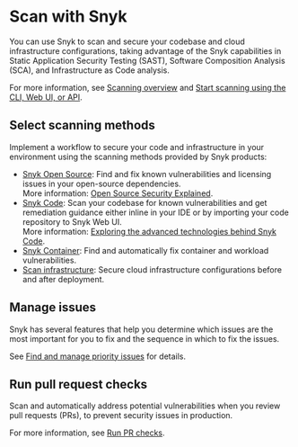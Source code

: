 # Scan with Snyk

You can use Snyk to scan and secure your codebase and cloud infrastructure configurations, taking advantage of the Snyk capabilities in Static Application Security Testing (SAST), Software Composition Analysis (SCA), and  Infrastructure as Code analysis.

For more information, see [Scanning overview](scanning-overview/) and [Start scanning using the CLI, Web UI, or API](../scan-with-snyk/start-scanning-using-the-cli-web-ui-or-api.md).

## Select scanning methods

Implement a workflow to secure your code and infrastructure in your environment using the scanning methods provided by Snyk products:

* [Snyk Open Source](../enterprise-configuration/snyk-broker/install-and-configure-snyk-broker/advanced-configuration-for-snyk-broker-docker-installation/snyk-open-source-scans-sca-of-large-manifest-files-docker-setup.md): Find and fix known vulnerabilities and licensing issues in your open-source dependencies.  \
  More information: [Open Source Security Explained](https://snyk.io/series/open-source-security/).
* [Snyk Code](snyk-code/): Scan your codebase for known vulnerabilities and get remediation guidance either inline in your IDE or by importing your code repository to Snyk Web UI. \
  More information: [Exploring the advanced technologies behind Snyk Code](https://snyk.io/blog/advanced-technologies-behind-snyk-code/).
* [Snyk Container](snyk-container/): Find and automatically fix container and workload vulnerabilities.
* [Scan infrastructure](snyk-iac/): Secure cloud infrastructure configurations before and after deployment.

## Manage issues

Snyk has several features that help you determine which issues are the most important for you to fix and the sequence in which to fix the issues.

See [Find and manage priority issues](prioritize-your-issues/) for details.

## Run pull request checks

Scan and automatically address potential vulnerabilities when you review pull requests (PRs), to prevent security issues in production.

For more information, see [Run PR checks](run-pr-checks/).
